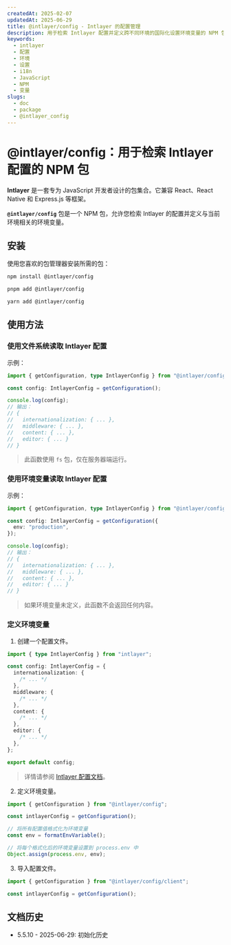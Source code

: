 ```yaml
---
createdAt: 2025-02-07
updatedAt: 2025-06-29
title: @intlayer/config - Intlayer 的配置管理
description: 用于检索 Intlayer 配置并定义跨不同环境的国际化设置环境变量的 NPM 包。
keywords:
  - intlayer
  - 配置
  - 环境
  - 设置
  - i18n
  - JavaScript
  - NPM
  - 变量
slugs:
  - doc
  - package
  - @intlayer_config
---
```


# @intlayer/config：用于检索 Intlayer 配置的 NPM 包

**Intlayer** 是一套专为 JavaScript 开发者设计的包集合。它兼容 React、React Native 和 Express.js 等框架。

**`@intlayer/config`** 包是一个 NPM 包，允许您检索 Intlayer 的配置并定义与当前环境相关的环境变量。

## 安装

使用您喜欢的包管理器安装所需的包：

```bash packageManager="npm"
npm install @intlayer/config
```

```bash packageManager="pnpm"
pnpm add @intlayer/config
```

```bash packageManager="yarn"
yarn add @intlayer/config
```

## 使用方法

### 使用文件系统读取 Intlayer 配置

示例：

```ts
import { getConfiguration, type IntlayerConfig } from "@intlayer/config";

const config: IntlayerConfig = getConfiguration();

console.log(config);
// 输出：
// {
//   internationalization: { ... },
//   middleware: { ... },
//   content: { ... },
//   editor: { ... }
// }
```

> 此函数使用 `fs` 包，仅在服务器端运行。

### 使用环境变量读取 Intlayer 配置

示例：

```ts
import { getConfiguration, type IntlayerConfig } from "@intlayer/config/client";

const config: IntlayerConfig = getConfiguration({
  env: "production",
});

console.log(config);
// 输出：
// {
//   internationalization: { ... },
//   middleware: { ... },
//   content: { ... },
//   editor: { ... }
// }
```

> 如果环境变量未定义，此函数不会返回任何内容。

### 定义环境变量

1. 创建一个配置文件。

```ts fileName="intlayer.config.ts"
import { type IntlayerConfig } from "intlayer";

const config: IntlayerConfig = {
  internationalization: {
    /* ... */
  },
  middleware: {
    /* ... */
  },
  content: {
    /* ... */
  },
  editor: {
    /* ... */
  },
};

export default config;
```

> 详情请参阅 [Intlayer 配置文档](https://github.com/aymericzip/intlayer/blob/main/docs/docs/zh/configuration.md)。

2. 定义环境变量。

```ts
import { getConfiguration } from "@intlayer/config";

const intlayerConfig = getConfiguration();

// 将所有配置值格式化为环境变量
const env = formatEnvVariable();

// 将每个格式化后的环境变量设置到 process.env 中
Object.assign(process.env, env);
```

3. 导入配置文件。

```ts
import { getConfiguration } from "@intlayer/config/client";

const intlayerConfig = getConfiguration();
```

## 文档历史

- 5.5.10 - 2025-06-29: 初始化历史
